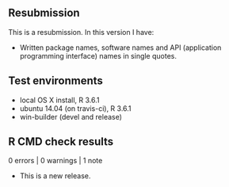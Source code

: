 ## Resubmission
This is a resubmission. In this version I have:

* Written package names, software names and API (application programming interface) names in single quotes.

## Test environments
* local OS X install, R 3.6.1
* ubuntu 14.04 (on travis-ci), R 3.6.1
* win-builder (devel and release)

## R CMD check results

0 errors | 0 warnings | 1 note

* This is a new release.
